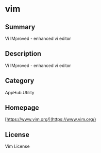 # vim

## Summary

Vi IMproved - enhanced vi editor

## Description

Vi IMproved - enhanced vi editor

## Category

AppHub.Utility

## Homepage

[https://www.vim.org/](https://www.vim.org/)

## License

Vim License
